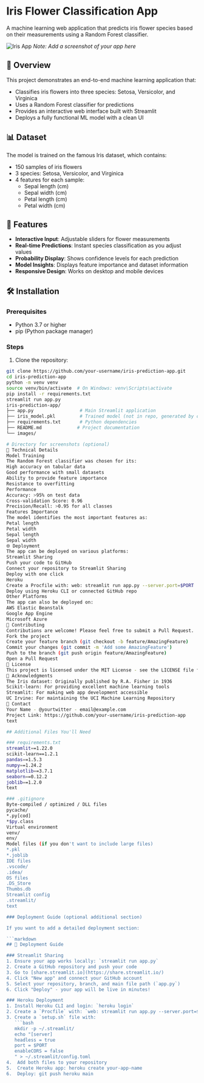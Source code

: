 # Iris Flower Classification App

A machine learning web application that predicts iris flower species based on their measurements using a Random Forest classifier.

![Iris App](https://via.placeholder.com/800x400.png?text=Iris+Flower+Classification+App)
*Note: Add a screenshot of your app here*

## 🌸 Overview

This project demonstrates an end-to-end machine learning application that:
- Classifies iris flowers into three species: Setosa, Versicolor, and Virginica
- Uses a Random Forest classifier for predictions
- Provides an interactive web interface built with Streamlit
- Deploys a fully functional ML model with a clean UI

## 📊 Dataset

The model is trained on the famous Iris dataset, which contains:
- 150 samples of iris flowers
- 3 species: Setosa, Versicolor, and Virginica
- 4 features for each sample:
  - Sepal length (cm)
  - Sepal width (cm)
  - Petal length (cm)
  - Petal width (cm)

## 🚀 Features

- **Interactive Input**: Adjustable sliders for flower measurements
- **Real-time Predictions**: Instant species classification as you adjust values
- **Probability Display**: Shows confidence levels for each prediction
- **Model Insights**: Displays feature importance and dataset information
- **Responsive Design**: Works on desktop and mobile devices

## 🛠️ Installation

### Prerequisites
- Python 3.7 or higher
- pip (Python package manager)

### Steps
1. Clone the repository:
```bash
git clone https://github.com/your-username/iris-prediction-app.git
cd iris-prediction-app
python -m venv venv
source venv/bin/activate  # On Windows: venv\Scripts\activate
pip install -r requirements.txt
streamlit run app.py
iris-prediction-app/
├── app.py                 # Main Streamlit application
├── iris_model.pkl         # Trained model (not in repo, generated by code)
├── requirements.txt       # Python dependencies
├── README.md             # Project documentation
└── images/             

# Directory for screenshots (optional) 
🔧 Technical Details
Model Training
The Random Forest classifier was chosen for its:
High accuracy on tabular data
Good performance with small datasets
Ability to provide feature importance
Resistance to overfitting
Performance
Accuracy: >95% on test data
Cross-validation Score: 0.96
Precision/Recall: >0.95 for all classes
Features Importance
The model identifies the most important features as:
Petal length
Petal width
Sepal length
Sepal width
🌐 Deployment
The app can be deployed on various platforms:
Streamlit Sharing
Push your code to GitHub
Connect your repository to Streamlit Sharing
Deploy with one click
Heroku
Create a Procfile with: web: streamlit run app.py --server.port=$PORT
Deploy using Heroku CLI or connected GitHub repo
Other Platforms
The app can also be deployed on:
AWS Elastic Beanstalk
Google App Engine
Microsoft Azure
🤝 Contributing
Contributions are welcome! Please feel free to submit a Pull Request.
Fork the project
Create your feature branch (git checkout -b feature/AmazingFeature)
Commit your changes (git commit -m 'Add some AmazingFeature')
Push to the branch (git push origin feature/AmazingFeature)
Open a Pull Request
📝 License
This project is licensed under the MIT License - see the LICENSE file for details.
🙏 Acknowledgments
The Iris dataset: Originally published by R.A. Fisher in 1936
Scikit-learn: For providing excellent machine learning tools
Streamlit: For making web app development accessible
UC Irvine: For maintaining the UCI Machine Learning Repository
📧 Contact
Your Name - @yourtwitter - email@example.com
Project Link: https://github.com/your-username/iris-prediction-app
text

## Additional Files You'll Need

### requirements.txt
streamlit==1.22.0
scikit-learn==1.2.1
pandas==1.5.3
numpy==1.24.2
matplotlib==3.7.1
seaborn==0.12.2
joblib==1.2.0
text

### .gitignore
Byte-compiled / optimized / DLL files
pycache/
*.py[cod]
*$py.class
Virtual environment
venv/
env/
Model files (if you don't want to include large files)
*.pkl
*.joblib
IDE files
.vscode/
.idea/
OS files
.DS_Store
Thumbs.db
Streamlit config
.streamlit/
text

### Deployment Guide (optional additional section)

If you want to add a detailed deployment section:

```markdown
## 🚀 Deployment Guide

### Streamlit Sharing
1. Ensure your app works locally: `streamlit run app.py`
2. Create a GitHub repository and push your code
3. Go to [share.streamlit.io](https://share.streamlit.io/)
4. Click "New app" and connect your GitHub account
5. Select your repository, branch, and main file path (`app.py`)
6. Click "Deploy" - your app will be live in minutes!

### Heroku Deployment
1. Install Heroku CLI and login: `heroku login`
2. Create a `Procfile` with: `web: streamlit run app.py --server.port=$PORT`
3. Create a `setup.sh` file with:
   ```bash
   mkdir -p ~/.streamlit/
   echo "[server]
   headless = true
   port = $PORT
   enableCORS = false
   " > ~/.streamlit/config.toml
4.	Add both files to your repository
5.	Create Heroku app: heroku create your-app-name
6.	Deploy: git push heroku main


